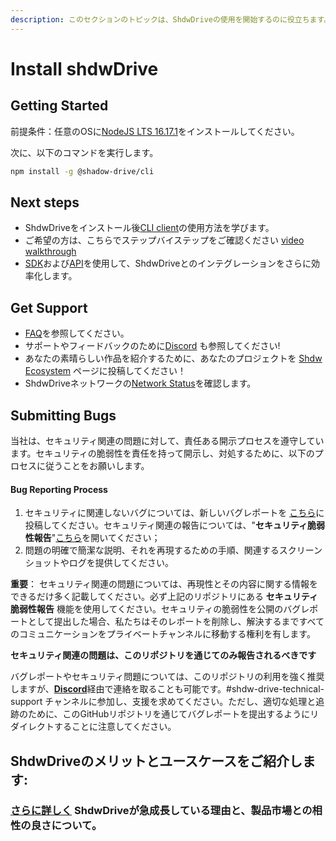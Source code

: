```yaml
---
description: このセクションのトピックは、ShdwDriveの使用を開始するのに役立ちます。
---
```


# Install shdwDrive

## **Getting Started**

前提条件：任意のOSに[NodeJS LTS 16.17.1](https://nodejs.org/en/download/)をインストールしてください。

次に、以下のコマンドを実行します。

```bash
npm install -g @shadow-drive/cli
```

## **Next steps**

* ShdwDriveをインストール後[CLI client](the-cli.md)の使用方法を学びます。
* ご希望の方は、こちらでステップバイステップをご確認ください [video walkthrough](https://www.youtube.com/watch?v=MfSuzFDDQ30)
* [SDK](the-sdk.md)および[API](shadow-drive.md)を使用して、ShdwDriveとのインテグレーションをさらに効率化します。

## **Get Support**

* [FAQ](support-and-faq.md)を参照してください。
* サポートやフィードバックのために[Discord](https://discord.gg/genesysgo) も参照してください!
* あなたの素晴らしい作品を紹介するために、あなたのプロジェクトを [Shdw Ecosystem](https://github.com/GenesysGo/docs-shadow-cloud/blob/main/build/shadow-drive/broken-reference/README.md) ページに投稿してください！
* ShdwDriveネットワークの[Network Status](http://184.154.66.109:8080/)を確認します。

## **Submitting Bugs**

当社は、セキュリティ関連の問題に対して、責任ある開示プロセスを遵守しています。セキュリティの脆弱性を責任を持って開示し、対処するために、以下のプロセスに従うことをお願いします。

#### **Bug Reporting Process**

1. セキュリティに関連しないバグについては、新しいバグレポートを [こちら](https://github.com/GenesysGo/shdw-drive-bug-reports/issues/new/choose)に投稿してください。セキュリティ関連の報告については、"**セキュリティ脆弱性報告**"[こちら](https://github.com/GenesysGo/shdw-drive-bug-reports/issues/new/choose)を開いてください；
2. 問題の明確で簡潔な説明、それを再現するための手順、関連するスクリーンショットやログを提供してください。

**重要**： セキュリティ関連の問題については、再現性とその内容に関する情報をできるだけ多く記載してください。必ず上記のリポジトリにある **セキュリティ脆弱性報告** 機能を使用してください。セキュリティの脆弱性を公開のバグレポートとして提出した場合、私たちはそのレポートを削除し、解決するまですべてのコミュニケーションをプライベートチャンネルに移動する権利を有します。

**セキュリティ関連の問題は、このリポジトリを通じてのみ報告されるべきです**

バグレポートやセキュリティ問題については、このリポジトリの利用を強く推奨しますが、[**Discord**](https://discord.gg/genesysgo)経由で連絡を取ることも可能です。#shdw-drive-technical-support チャンネルに参加し、支援を求めてください。ただし、適切な処理と追跡のために、このGitHubリポジトリを通じてバグレポートを提出するようにリダイレクトすることに注意してください。

## **ShdwDriveのメリットとユースケースをご紹介します:**

### [**さらに詳しく**](../learn/storage-services/#why-use-Shdw-drive) ShdwDriveが急成長している理由と、製品市場との相性の良さについて。
